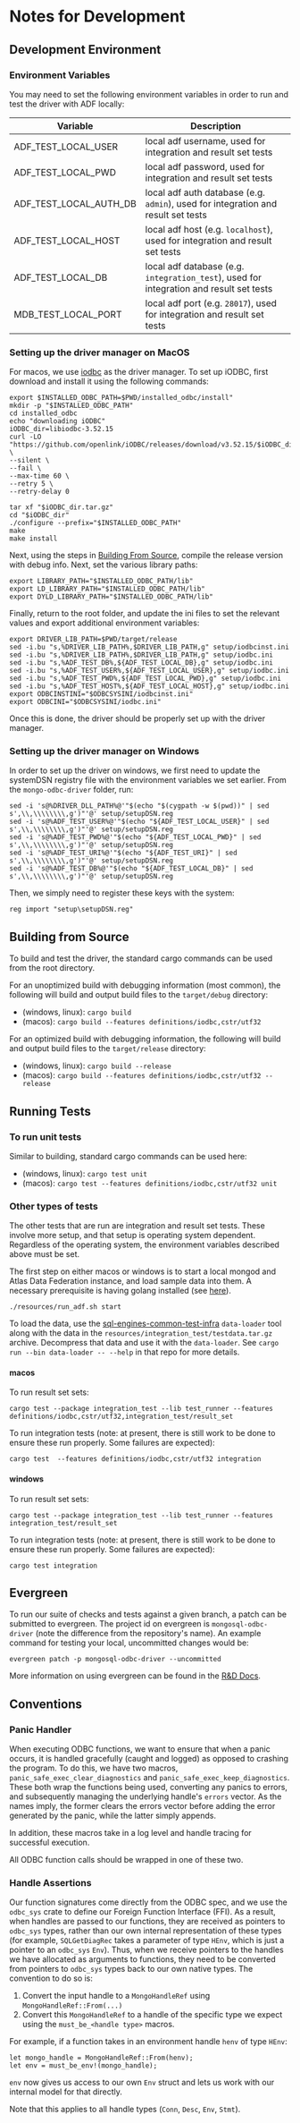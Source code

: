 # Notes for Development

## Development Environment

### Environment Variables

You may need to set the following environment variables in order to run and test the driver with ADF locally:

| Variable                                    | Description                                                                                                                                                                                                                                                                                                                          |
|---------------------------------------------|--------------------------------------------------------------------------------------------------------------------------------------------------------------------------------------------------------------------------------------------------------------------------------------------------------------------------------------|
| ADF_TEST_LOCAL_USER | local adf username, used for integration and result set tests |
| ADF_TEST_LOCAL_PWD | local adf password, used for integration and result set tests  |
| ADF_TEST_LOCAL_AUTH_DB | local adf auth database (e.g. `admin`), used for integration and result set tests |
| ADF_TEST_LOCAL_HOST | local adf host (e.g. `localhost`), used for integration and result set tests |
| ADF_TEST_LOCAL_DB | local adf database (e.g. `integration_test`), used for integration and result set tests |
| MDB_TEST_LOCAL_PORT | local adf port (e.g. `28017`), used for integration and result set tests |


### Setting up the driver manager on MacOS

For macos, we use [iodbc](https://www.iodbc.org/dataspace/doc/iodbc/wiki/iodbcWiki/WelcomeVisitors) as the driver manager. To set up iODBC, first download and install it using the following commands:
```
export $INSTALLED_ODBC_PATH=$PWD/installed_odbc/install"
mkdir -p "$INSTALLED_ODBC_PATH"
cd installed_odbc
echo "downloading iODBC"
iODBC_dir=libiodbc-3.52.15
curl -LO "https://github.com/openlink/iODBC/releases/download/v3.52.15/$iODBC_dir.tar.gz" \
--silent \
--fail \
--max-time 60 \
--retry 5 \
--retry-delay 0

tar xf "$iODBC_dir.tar.gz"
cd "$iODBC_dir"
./configure --prefix="$INSTALLED_ODBC_PATH"
make 
make install
```
Next, using the steps in [Building From Source](#building-from-source), compile the release version with debug info. Next, set the various library paths:
```
export LIBRARY_PATH="$INSTALLED_ODBC_PATH/lib"
export LD_LIBRARY_PATH="$INSTALLED_ODBC_PATH/lib"
export DYLD_LIBRARY_PATH="$INSTALLED_ODBC_PATH/lib"
```
Finally, return to the root folder, and update the ini files to set the relevant values and export additional environment variables:
```
export DRIVER_LIB_PATH=$PWD/target/release
sed -i.bu "s,%DRIVER_LIB_PATH%,$DRIVER_LIB_PATH,g" setup/iodbcinst.ini
sed -i.bu "s,%DRIVER_LIB_PATH%,$DRIVER_LIB_PATH,g" setup/iodbc.ini
sed -i.bu "s,%ADF_TEST_DB%,${ADF_TEST_LOCAL_DB},g" setup/iodbc.ini
sed -i.bu "s,%ADF_TEST_USER%,${ADF_TEST_LOCAL_USER},g" setup/iodbc.ini
sed -i.bu "s,%ADF_TEST_PWD%,${ADF_TEST_LOCAL_PWD},g" setup/iodbc.ini
sed -i.bu "s,%ADF_TEST_HOST%,${ADF_TEST_LOCAL_HOST},g" setup/iodbc.ini
export ODBCINSTINI="$ODBCSYSINI/iodbcinst.ini"
export ODBCINI="$ODBCSYSINI/iodbc.ini"
```
Once this is done, the driver should be properly set up with the driver manager.

### Setting up the driver manager on Windows

In order to set up the driver on windows, we first need to update the systemDSN registry file with the environment variables we set earlier. From the `mongo-odbc-driver` folder, run:
```
sed -i 's@%DRIVER_DLL_PATH%@'"$(echo "$(cygpath -w $(pwd))" | sed s',\\,\\\\\\\\,g')"'@' setup/setupDSN.reg
sed -i 's@%ADF_TEST_USER%@'"$(echo "${ADF_TEST_LOCAL_USER}" | sed s',\\,\\\\\\\\,g')"'@' setup/setupDSN.reg
sed -i 's@%ADF_TEST_PWD%@'"$(echo "${ADF_TEST_LOCAL_PWD}" | sed s',\\,\\\\\\\\,g')"'@' setup/setupDSN.reg
sed -i 's@%ADF_TEST_URI%@'"$(echo "${ADF_TEST_URI}" | sed s',\\,\\\\\\\\,g')"'@' setup/setupDSN.reg
sed -i 's@%ADF_TEST_DB%@'"$(echo "${ADF_TEST_LOCAL_DB}" | sed s',\\,\\\\\\\\,g')"'@' setup/setupDSN.reg
```
Then, we simply need to register these keys with the system:
```
reg import "setup\setupDSN.reg"
```

## Building from Source

To build and test the driver, the standard cargo commands can be used from the root directory.

For an unoptimized build with debugging information (most common), the following will build and output build files to the `target/debug` directory:
- (windows, linux): `cargo build`
- (macos): `cargo build --features definitions/iodbc,cstr/utf32`

For an optimized build with debugging information, the following will build and output build files to the `target/release` directory:
- (windows, linux): `cargo build --release`
- (macos): `cargo build --features definitions/iodbc,cstr/utf32 --release`

## Running Tests

### To run unit tests

Similar to building, standard cargo commands can be used here:

- (windows, linux): `cargo test unit`
- (macos): `cargo test --features definitions/iodbc,cstr/utf32 unit`

### Other types of tests
The other tests that are run are integration and result set tests. These involve more setup, and that setup is operating system dependent. Regardless of the operating system, the environment variables described above must be set.

The first step on either macos or windows is to start a local mongod and Atlas Data Federation instance, and load sample data into them. A necessary prerequisite is having golang installed (see [here](https://go.dev/doc/install)).
```
./resources/run_adf.sh start
```

To load the data,  use the [sql-engines-common-test-infra](https://github.com/mongodb/sql-engines-common-test-infra)
`data-loader` tool along with the data in the `resources/integration_test/testdata.tar.gz` archive. Decompress that
data and use it with the `data-loader`. See `cargo run --bin data-loader -- --help` in that repo for more details.

#### macos
To run result set sets:
```
cargo test --package integration_test --lib test_runner --features definitions/iodbc,cstr/utf32,integration_test/result_set
```
To run integration tests (note: at present, there is still work to be done to ensure these run properly. Some failures are expected):
```
cargo test  --features definitions/iodbc,cstr/utf32 integration
```

#### windows
To run result set sets:
```
cargo test --package integration_test --lib test_runner --features integration_test/result_set
```
To run integration tests (note: at present, there is still work to be done to ensure these run properly. Some failures are expected):
```
cargo test integration
```

## Evergreen

To run our suite of checks and tests against a given branch, a patch can be submitted to evergreen. The project id on evergreen is `mongosql-odbc-driver` (note the difference from the repository's name). An example command for testing your local, uncommitted changes would be:
```
evergreen patch -p mongosql-odbc-driver --uncommitted
```
More information on using evergreen can be found in the [R&D Docs](https://docs.devprod.prod.corp.mongodb.com/evergreen/Home).

## Conventions

### Panic Handler

When executing ODBC functions, we want to ensure that when a panic occurs, it is handled gracefully (caught and logged) as opposed to crashing the program. To do this, we have two macros, `panic_safe_exec_clear_diagnostics` and `panic_safe_exec_keep_diagnostics`. These both wrap the functions being used, converting any panics to errors, and subsequently managing the underlying handle's `errors` vector. As the names imply, the former clears the errors vector before adding the error generated by the panic, while the latter simply appends.

In addition, these macros take in a log level and handle tracing for successful execution.

All ODBC function calls should be wrapped in one of these two.

### Handle Assertions

Our function signatures come directly from the ODBC spec, and we use the `odbc_sys` crate to define our Foreign Function Interface (FFI). As a result, when handles are passed to our functions, they are received as pointers to `odbc_sys` types, rather than our own internal representation of these types (for example, `SQLGetDiagRec` takes a parameter of type `HEnv`, which is just a pointer to an `odbc_sys` `Env`). Thus, when we receive pointers to the handles we have allocated as arguments to functions, they need to be converted from pointers to `odbc_sys` types back to our own native types. The convention to do so is:
1. Convert the input handle to a `MongoHandleRef` using `MongoHandleRef::From(...)`
2. Convert this `MongoHandleRef` to a handle of the specific type we expect using the `must_be_<handle type>` macros.

For example, if a function takes in an environment handle `henv` of type `HEnv`:
```
let mongo_handle = MongoHandleRef::From(henv);
let env = must_be_env!(mongo_handle);
```

`env` now gives us access to our own `Env` struct and lets us work with our internal model for that directly.

Note that this applies to all handle types (`Conn`, `Desc`, `Env`, `Stmt`).
